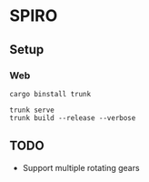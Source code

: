 # SPIRO

## Setup

### Web

```
cargo binstall trunk

trunk serve
trunk build --release --verbose
```

## TODO

- Support multiple rotating gears
